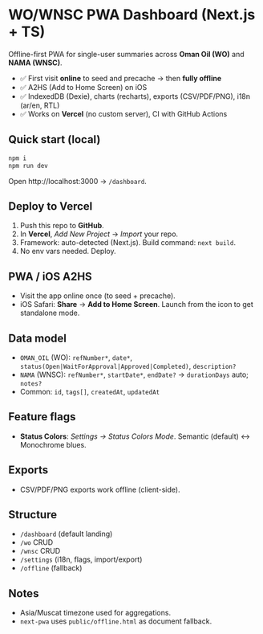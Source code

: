 # WO/WNSC PWA Dashboard (Next.js + TS)

Offline-first PWA for single-user summaries across **Oman Oil (WO)** and **NAMA (WNSC)**.
- ✅ First visit **online** to seed and precache → then **fully offline**
- ✅ A2HS (Add to Home Screen) on iOS
- ✅ IndexedDB (Dexie), charts (recharts), exports (CSV/PDF/PNG), i18n (ar/en, RTL)
- ✅ Works on **Vercel** (no custom server), CI with GitHub Actions

## Quick start (local)
```bash
npm i
npm run dev
```
Open http://localhost:3000 → `/dashboard`.

## Deploy to Vercel
1. Push this repo to **GitHub**.
2. In **Vercel**, *Add New Project* → *Import* your repo.
3. Framework: auto-detected (Next.js). Build command: `next build`.
4. No env vars needed. Deploy.

## PWA / iOS A2HS
- Visit the app online once (to seed + precache).
- iOS Safari: **Share** → **Add to Home Screen**. Launch from the icon to get standalone mode.

## Data model
- `OMAN_OIL` (WO): `refNumber*`, `date*`, `status(Open|WaitForApproval|Approved|Completed)`, `description?`
- `NAMA` (WNSC): `refNumber*`, `startDate*`, `endDate?` → `durationDays` auto; `notes?`
- Common: `id`, `tags[]`, `createdAt`, `updatedAt`

## Feature flags
- **Status Colors**: *Settings → Status Colors Mode*. Semantic (default) ↔ Monochrome blues.

## Exports
- CSV/PDF/PNG exports work offline (client-side).

## Structure
- `/dashboard` (default landing)
- `/wo` CRUD
- `/wnsc` CRUD
- `/settings` (i18n, flags, import/export)
- `/offline` (fallback)

## Notes
- Asia/Muscat timezone used for aggregations.
- `next-pwa` uses `public/offline.html` as document fallback.
